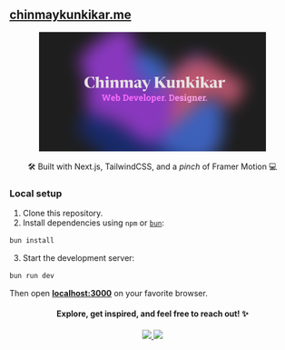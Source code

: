## [chinmaykunkikar.me](https://www.chinmaykunkikar.me)

<p align="center">
  <img src="public/opengraph-image.png" alt="Banner" width="400" />
</p>

<p align="center">🛠️ Built with Next.js, TailwindCSS, and a <i>pinch</i> of Framer Motion 💻</p>

### Local setup

1. Clone this repository.
2. Install dependencies using `npm` or [`bun`](https://bun.sh/):

```bash
bun install
```

3. Start the development server:

```bash
bun run dev
```

Then open **[localhost:3000](http://localhost:3000)** on your favorite browser.

<h4 align="center">Explore, get inspired, and feel free to reach out! ✨</h4>

<p align="center">
  <a href="https://www.linkedin.com/in/chinmaykunkikar/">
    <img src="https://img.shields.io/badge/LinkedIn-Connect-%230077B5.svg?style=for-the-badge&logo=linkedin&logoColor=white">
  </a>
  <a href="mailto:chinmay.kunkikar@gmail.com">
    <img src="https://img.shields.io/badge/Gmail-Contact-%23D14836?style=for-the-badge&logo=gmail&logoColor=white">
  </a>
</p>

</div>
